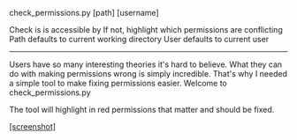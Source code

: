 check_permissions.py [path] [username]

Check is <path> is accessible by <user>
If not, highlight which permissions are conflicting
Path defaults to current working directory
User defaults to current user

---------------------

Users have so many interesting theories it's hard to 
believe. What they can do with making permissions wrong
is simply incredible. That's why I needed a simple tool
to make fixing permissions easier. Welcome to 
check_permissions.py

The tool will highlight in red permissions that matter
and should be fixed. 

[[screenshot]](https://github.com/gjedeer/check_permissions/raw/master/screen.png)
